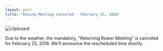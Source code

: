 ```yaml
---
layout: post  
title: "Rowing Meeting Canceled - February 25, 2016"
---
```


![clipboard](http://i.imgur.com/VVUOPo0.png)

Due to the weather, the mandatory, "Returning Rower Meeting" is canceled
for February 25, 2016. We'll announce the rescheduled time shortly.
